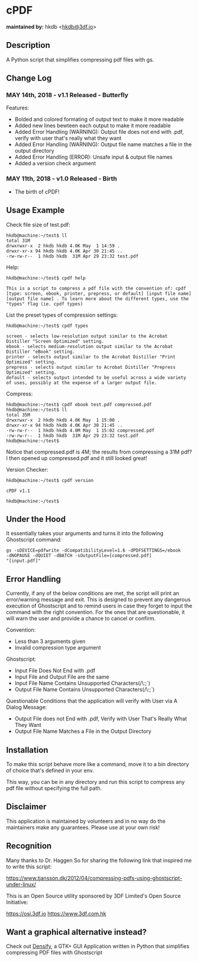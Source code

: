 # cPDF
**maintained by:** hkdb \<<hkdb@3df.io>\><br />

## Description

A Python script that simplifies compressing pdf files with gs.

## Change Log

### MAY 14th, 2018 - v1.1 Released - Butterfly

Features:

- Bolded and colored formating of output text to make it more readable
- Added new lines bewteen each output to make it more readable
- Added Error Handling (WARNING): Output file does not end with .pdf, verify with user that's really what they want
- Added Error Handling (WARNING): Output file name matches a file in the output directory
- Added Error Handling (ERROR): Unsafe input & output file names
- Added a version check argument

### MAY 11th, 2018 - v1.0 Released - Birth

- The birth of cPDF!

## Usage Example

Check file size of test.pdf:

```
hkdb@machine:~/test$ ll
total 31M
drwxrwxr-x  2 hkdb hkdb 4.0K May  1 14:59 .
drwxr-xr-x 94 hkdb hkdb 4.0K Apr 30 21:45 ..
-rw-rw-r--  1 hkdb hkdb  31M Apr 29 23:32 test.pdf
```

Help:

```
hkdb@machine:~/test$ cpdf help

This is a script to compress a pdf file with the convention of: cpdf [type: screen, ebook, printer, prepress, or default] [input file name] [output file name] . To learn more about the different types, use the "types" flag (ie. cpdf types)

```

List the preset types of compression settings:

```
hkdb@machine:~/test$ cpdf types

screen - selects low-resolution output similar to the Acrobat Distiller "Screen Optimized" setting.
ebook - selects medium-resolution output similar to the Acrobat Distiller "eBook" setting.
printer - selects output similar to the Acrobat Distiller "Print Optimized" setting.
prepress - selects output similar to Acrobat Distiller "Prepress Optimized" setting.
default - selects output intended to be useful across a wide variety of uses, possibly at the expense of a larger output file.

```

Compress:

```
hkdb@machine:~/test$ cpdf ebook test.pdf compressed.pdf
hkdb@machine:~/test$ ll
total 35M
drwxrwxr-x  2 hkdb hkdb 4.0K May  1 15:00 .
drwxr-xr-x 94 hkdb hkdb 4.0K Apr 30 21:45 ..
-rw-rw-r--  1 hkdb hkdb 4.0M May  1 15:02 compressed.pdf
-rw-rw-r--  1 hkdb hkdb  31M Apr 29 23:32 test.pdf
hkdb@machine:~/test$
```
Notice that compressed.pdf is 4M; the results from compressing a 31M pdf? I then opened up compressed.pdf and it still looked great!

Version Checker:

```
hkdb@machine:~/test$ cpdf version

cPDF v1.1

hkdb@machine:~/test$
```

## Under the Hood

It essentially takes your arguments and turns it into the following Ghostscript command:

```
gs -sDEVICE=pdfwrite -dCompatibilityLevel=1.6 -dPDFSETTINGS=/ebook
-dNOPAUSE -dQUIET -dBATCH -sOutputFile=[compressed.pdf]
"[input.pdf]"
```
## Error Handling

Currently, if any of the below conditions are met, the script will print an error/warning message and exit. This is designed to prevent any dangerous execution of Ghostscript and to remind users in case they forget to input the command with the right convention. For the ones that are questionable, it will warn the user and provide a chance to cancel or confirm.

Convention:

- Less than 3 arguments given
- Invalid compression type argument

Ghostscript:

- Input File Does Not End with .pdf
- Input File and Output File are the same
- Input File Name Contains Unsupported Characters(/\\:;\`)
- Output File Name Contains Unsupported Characters(/\\:;\`)

Questionable Conditions that the application will verify with User via A Dialog Message:

- Output File does not End with .pdf, Verify with User That's Really What They Want
- Output File Name Matches a File in the Output Directory

## Installation

To make this script behave more like a command, move it to a bin directory of choice that's defined in your env.

This way, you can be in any directory and run this script to compress any pdf file without specifying the full path.

## Disclaimer

This application is maintained by volunteers and in no way do the maintainers make any guarantees. Please use at your own risk!

## Recognition

Many thanks to Dr. Haggen So for sharing the following link that inspired me to write this script:

https://www.tjansson.dk/2012/04/compressing-pdfs-using-ghostscript-under-linux/

This is an Open Source utility sponsored by 3DF Limited's Open Source Initiative:

https://osi.3df.io
https://www.3df.com.hk

## Want a graphical alternative instead?

Check out [Densify](https://github.com/hkdb/densify), a GTK+ GUI Application written in Python that simplifies compressing PDF files with Ghostscript
